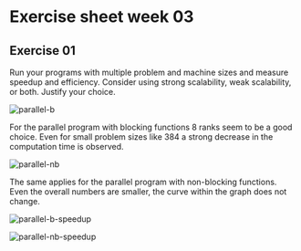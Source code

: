 
# Exercise sheet week 03

## Exercise 01

Run your programs with multiple problem and machine sizes and measure speedup and efficiency. Consider using strong scalability, weak scalability, or both. Justify your choice.

![parallel-b](/parallel-b.png)

For the parallel program with blocking functions 8 ranks seem to be a good choice. Even for small problem sizes like 384 a strong decrease in the computation time is observed.

![parallel-nb](/parallel-nb.png)

The same applies for the parallel program with non-blocking functions. Even the overall numbers are smaller, the curve within the graph does not change.

![parallel-b-speedup](/parallel-b-speedup.png)

![parallel-nb-speedup](/parallel-nb-speedup.png)

